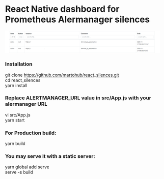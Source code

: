 # React Native dashboard for Prometheus Alermanager silences  


![Preview](https://github.com/martohub/react_silences/blob/master/silences.png?raw=true)

### Installation  
git clone https://github.com/martohub/react_silences.git  
cd react_silences  
yarn install  
### Replace ALERTMANAGER_URL value in src/App.js with your alermanager URL  
vi src/App.js  
yarn start  

### For Production build:  
yarn build  

### You may serve it with a static server:  
  yarn global add serve  
  serve -s build  
